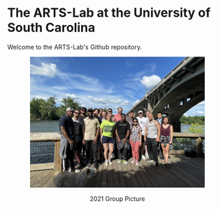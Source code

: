 # The ARTS-Lab at the University of South Carolina


Welcome to the ARTS-Lab's Github repository. 


<p align="center">
 <img src="media/2021.jpg"  alt="drawing" width="400"/>

</p>
<p align="center">
2021 Group Picture
</p>











